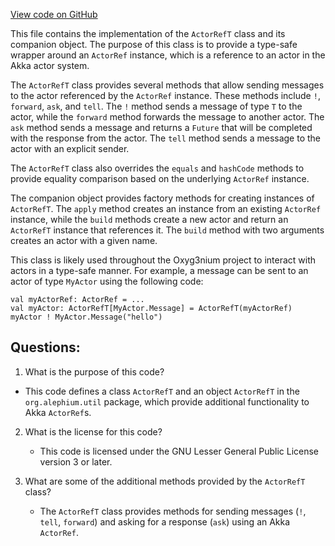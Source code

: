 [View code on GitHub](https://github.com/alephium/alephium/util/src/main/scala/org/alephium/util/ActorRefT.scala)

This file contains the implementation of the `ActorRefT` class and its companion object. The purpose of this class is to provide a type-safe wrapper around an `ActorRef` instance, which is a reference to an actor in the Akka actor system. 

The `ActorRefT` class provides several methods that allow sending messages to the actor referenced by the `ActorRef` instance. These methods include `!`, `forward`, `ask`, and `tell`. The `!` method sends a message of type `T` to the actor, while the `forward` method forwards the message to another actor. The `ask` method sends a message and returns a `Future` that will be completed with the response from the actor. The `tell` method sends a message to the actor with an explicit sender.

The `ActorRefT` class also overrides the `equals` and `hashCode` methods to provide equality comparison based on the underlying `ActorRef` instance.

The companion object provides factory methods for creating instances of `ActorRefT`. The `apply` method creates an instance from an existing `ActorRef` instance, while the `build` methods create a new actor and return an `ActorRefT` instance that references it. The `build` method with two arguments creates an actor with a given name.

This class is likely used throughout the Oxyg3nium project to interact with actors in a type-safe manner. For example, a message can be sent to an actor of type `MyActor` using the following code:

```
val myActorRef: ActorRef = ...
val myActor: ActorRefT[MyActor.Message] = ActorRefT(myActorRef)
myActor ! MyActor.Message("hello")
```
## Questions: 
 1. What is the purpose of this code?
   - This code defines a class `ActorRefT` and an object `ActorRefT` in the `org.alephium.util` package, which provide additional functionality to Akka `ActorRef`s.

2. What is the license for this code?
   - This code is licensed under the GNU Lesser General Public License version 3 or later.

3. What are some of the additional methods provided by the `ActorRefT` class?
   - The `ActorRefT` class provides methods for sending messages (`!`, `tell`, `forward`) and asking for a response (`ask`) using an Akka `ActorRef`.